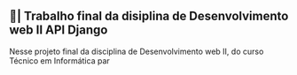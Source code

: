 ## 📑| Trabalho final da disiplina de Desenvolvimento web II API Django

  Nesse projeto final da disciplina de Desenvolvimento web II, do curso Técnico em Informática par
